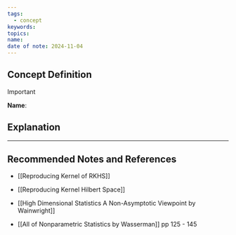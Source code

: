 ```yaml
---
tags:
  - concept
keywords: 
topics: 
name: 
date of note: 2024-11-04
---
```


## Concept Definition

>[!important]
>**Name**: 



## Explanation





-----------
##  Recommended Notes and References


- [[Reproducing Kernel of RKHS]]
- [[Reproducing Kernel Hilbert Space]]

- [[High Dimensional Statistics A Non-Asymptotic Viewpoint by Wainwright]]
- [[All of Nonparametric Statistics by Wasserman]] pp 125 - 145